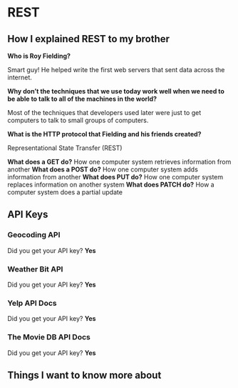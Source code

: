 # REST

## How I explained REST to my brother

**Who is Roy Fielding?**

Smart guy! He helped write the first web servers that sent data across the internet.

**Why don’t the techniques that we use today work well when we need to be able to talk to all of the machines in the world?**

Most of the techniques that developers used later were just to get computers to talk to small groups of computers.

**What is the HTTP protocol that Fielding and his friends created?**

Representational State Transfer (REST)

**What does a GET do?**
How one computer system retrieves information from another
**What does a POST do?**
How one computer system adds information from another
**What does PUT do?**
How one computer system replaces information on another system
**What does PATCH do?**
How a computer system does a partial update

## API Keys

### Geocoding API

Did you get your API key? **Yes**

### Weather Bit API

Did you get your API key? **Yes**

### Yelp API Docs

Did you get your API key? **Yes**

### The Movie DB API Docs

Did you get your API key? **Yes**

## Things I want to know more about
